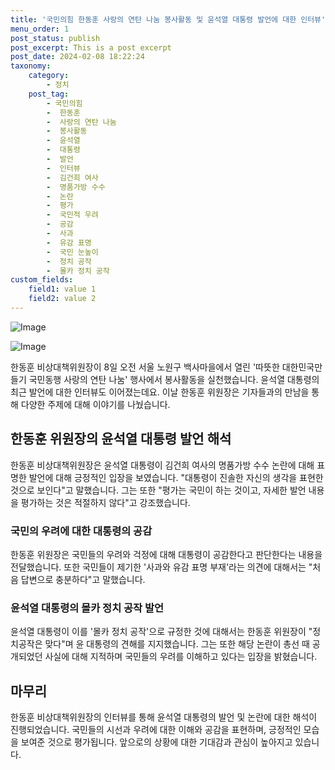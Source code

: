 ```yaml
---
title: '국민의힘 한동훈 사랑의 연탄 나눔 봉사활동 및 윤석열 대통령 발언에 대한 인터뷰'
menu_order: 1
post_status: publish
post_excerpt: This is a post excerpt
post_date: 2024-02-08 18:22:24
taxonomy:
    category:
        - 정치
    post_tag:
        - 국민의힘
        -  한동훈
        -  사랑의 연탄 나눔
        -  봉사활동
        -  윤석열
        -  대통령
        -  발언
        -  인터뷰
        -  김건희 여사
        -  명품가방 수수
        -  논란
        -  평가
        -  국민적 우려
        -  공감
        -  사과
        -  유감 표명
        -  국민 눈높이
        -  정치 공작
        -  몰카 정치 공작
custom_fields:
    field1: value 1
    field2: value 2
---
```


![Image](https://imgnews.pstatic.net/image/028/2024/02/08/0002676338_001_20240208153709138.jpg?type=w647)

![Image](https://imgnews.pstatic.net/image/028/2024/02/08/0002676338_002_20240208153710168.jpg?type=w647)

한동훈 비상대책위원장이 8일 오전 서울 노원구 백사마을에서 열린 '따뜻한 대한민국만들기 국민동행 사랑의 연탄 나눔' 행사에서 봉사활동을 실천했습니다. 윤석열 대통령의 최근 발언에 대한 인터뷰도 이어졌는데요. 이날 한동훈 위원장은 기자들과의 만남을 통해 다양한 주제에 대해 이야기를 나눴습니다.
## 한동훈 위원장의 윤석열 대통령 발언 해석
한동훈 비상대책위원장은 윤석열 대통령이 김건희 여사의 명품가방 수수 논란에 대해 표명한 발언에 대해 긍정적인 입장을 보였습니다. "대통령이 진솔한 자신의 생각을 표현한 것으로 보인다"고 말했습니다. 그는 또한 "평가는 국민이 하는 것이고, 자세한 발언 내용을 평가하는 것은 적절하지 않다"고 강조했습니다.
### 국민의 우려에 대한 대통령의 공감
한동훈 위원장은 국민들의 우려와 걱정에 대해 대통령이 공감한다고 판단한다는 내용을 전달했습니다. 또한 국민들이 제기한 '사과와 유감 표명 부재'라는 의견에 대해서는 "처음 답변으로 충분하다"고 말했습니다.
### 윤석열 대통령의 몰카 정치 공작 발언
윤석열 대통령이 이를 '몰카 정치 공작'으로 규정한 것에 대해서는 한동훈 위원장이 "정치공작은 맞다"며 윤 대통령의 견해를 지지했습니다. 그는 또한 해당 논란이 총선 때 공개되었던 사실에 대해 지적하며 국민들의 우려를 이해하고 있다는 입장을 밝혔습니다.
## 마무리
한동훈 비상대책위원장의 인터뷰를 통해 윤석열 대통령의 발언 및 논란에 대한 해석이 진행되었습니다. 국민들의 시선과 우려에 대한 이해와 공감을 표현하며, 긍정적인 모습을 보여준 것으로 평가됩니다. 앞으로의 상황에 대한 기대감과 관심이 높아지고 있습니다.
